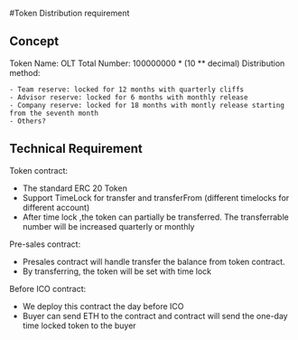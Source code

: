 #Token Distribution requirement

## Concept

Token Name: OLT
Total Number: 100000000 * (10 ** decimal)
Distribution method:

    - Team reserve: locked for 12 months with quarterly cliffs
    - Advisor reserve: locked for 6 months with monthly release
    - Company reserve: locked for 18 months with montly release starting from the seventh month
    - Others?

## Technical Requirement

Token contract:
  - The standard ERC 20 Token
  - Support TimeLock for transfer and transferFrom (different timelocks for different account)
  - After time lock ,the token can partially be transferred. The transferrable number will be increased quarterly or monthly

Pre-sales contract:
  - Presales contract will handle transfer the balance from token contract.
  - By transferring, the token will be set with time lock

Before ICO contract:
  - We deploy this contract the day before ICO
  - Buyer can send ETH to the contract and contract will send the one-day time locked token to the buyer
